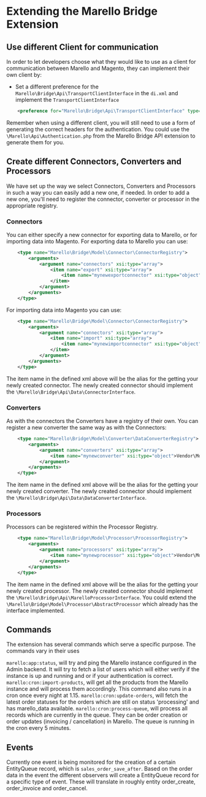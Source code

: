 Extending the Marello Bridge Extension
=================


## Use different Client for communication
In order to let developers choose what they would like to use as a client for communication between Marello and Magento, they can implement their own client by:
* Set a different preference for the `Marello\Bridge\Api\TransportClientInterface` in the `di.xml` and implement the `TransportClientInterface`

```xml
    <preference for="Marello\Bridge\Api\TransportClientInterface" type="Vendor\Module\Somewhere\MyNewCoolClient" />
```

Remember when using a different client, you will still need to use a form of generating the correct headers for the authentication. You could use the `\Marello\Api\Authentication.php` from the Marello Bridge API extension to generate them for you.

## Create different Connectors, Converters and Processors
We have set up the way we select Connectors, Converters and Processors in such a way you can easily add a new one, if needed. In order to add a new one, you'll need to register the connector, converter or processor in the appropriate registry.
 
### Connectors
You can either specify a new connector for exporting data to Marello, or for importing data into Magento. For exporting data to Marello you can use:

```xml
    <type name="Marello\Bridge\Model\Connector\ConnectorRegistry">
        <arguments>
            <argument name="connectors" xsi:type="array">
                <item name="export" xsi:type="array">
                    <item name="mynewexportconnector" xsi:type="object">Vendor\Module\Model\Connector\MyNewCoolExportConnector</item>
                </item>
            </argument>
        </arguments>
    </type>
```
For importing data into Magento you can use:
```xml
    <type name="Marello\Bridge\Model\Connector\ConnectorRegistry">
        <arguments>
            <argument name="connectors" xsi:type="array">
                <item name="import" xsi:type="array">
                    <item name="mynewimportconnector" xsi:type="object">Vendor\Module\Model\Connector\MyNewCoolImportConnector</item>
                </item>
            </argument>
        </arguments>
    </type>
```

The item name in the defined xml above will be the alias for the getting your newly created connector. The newly created connector should implement the `\Marello\Bridge\Api\Data\ConnectorInterface`. 


### Converters
As with the connectors the Converters have a registry of their own. You can register a new converter the same way as with the Connectors:
```xml
    <type name="Marello\Bridge\Model\Converter\DataConverterRegistry">
        <arguments>
            <argument name="converters" xsi:type="array">
                <item name="mynewconverter" xsi:type="object">Vendor\Module\Model\Converter\MyNewConverter</item>
            </argument>
        </arguments>
    </type>
```
The item name in the defined xml above will be the alias for the getting your newly created converter. The newly created connector should implement the `\Marello\Bridge\Api\Data\DataConverterInterface`.

### Processors
Processors can be registered within the Processor Registry.
```xml
    <type name="Marello\Bridge\Model\Processor\ProcessorRegistry">
        <arguments>
            <argument name="processors" xsi:type="array">
                <item name="mynewprocessor" xsi:type="object">Vendor\Module\Model\Processor\MyNewProcessor</item>
            </argument>
        </arguments>
    </type>
```

The item name in the defined xml above will be the alias for the getting your newly created processor. The newly created connector should implement the `\Marello\Bridge\Api\MarelloProcessorInterface`.
You could extend the `\Marello\Bridge\Model\Processor\AbstractProcessor` which already has the interface implemented.

## Commands
The extension has several commands which serve a specific purpose. The commands vary in their uses

`marello:app:status`, will try and ping the Marello instance configured in the Admin backend. It will try to fetch a list of users which will either verify if the instance is up and running and or if your authentication is correct.
`marello:cron:import-products`, will get all the products from the Marello instance and will process them accordingly. This command also runs in a cron once every night at 1.15. 
`marello:cron:update-orders`, will fetch the latest order statuses for the orders which are still on status 'processing' and has marello_data available.
`marello:cron:process-queue`, will process all records which are currently in the queue. They can be order creation or order updates (invoicing / cancellation) in Marello. The queue is running in the cron every 5 minutes.

## Events
Currently one event is being monitored for the creation of a certain EntityQueue record, which is `sales_order_save_after`. Based on the order data in the event the different observers will create a EntityQueue record for a specific type of event. These will translate in roughly entity order_create, order_invoice and order_cancel.

